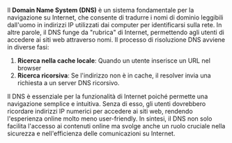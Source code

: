 Il **Domain Name System (DNS)** è un sistema fondamentale per la navigazione su Internet, che consente di tradurre i nomi di dominio leggibili dall'uomo in indirizzi IP utilizzati dai computer per identificarsi sulla rete. In altre parole, il DNS funge da "rubrica" di Internet, permettendo agli utenti di accedere ai siti web attraverso nomi.
Il processo di risoluzione DNS avviene in diverse fasi:

1. **Ricerca nella cache locale**: Quando un utente inserisce un URL nel browser
2. **Ricerca ricorsiva**: Se l'indirizzo non è in cache, il resolver invia una richiesta a un server DNS ricorsivo.

Il DNS è essenziale per la funzionalità di Internet poiché permette una navigazione semplice e intuitiva. Senza di esso, gli utenti dovrebbero ricordare indirizzi IP numerici per accedere ai siti web, rendendo l'esperienza online molto meno user-friendly.
In sintesi, il DNS non solo facilita l'accesso ai contenuti online ma svolge anche un ruolo cruciale nella sicurezza e nell'efficienza delle comunicazioni su Internet.